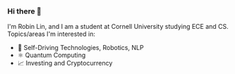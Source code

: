 ### Hi there 👋

I'm Robin Lin, and I am a student at Cornell University studying ECE and CS. Topics/areas I'm interested in:
- 🤖 Self-Driving Technologies, Robotics, NLP
- ⚛️ Quantum Computing
- 📈 Investing and Cryptocurrency 
